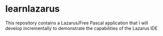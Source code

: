 # learnlazarus
This repository contains a Lazarus/Free Pascal application that I will develop incrementally to demonstrate the capabilities of the Lazarus IDE
